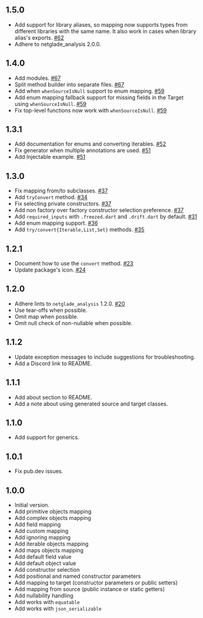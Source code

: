 [//]: # (## Unreleased)

## 1.5.0
- Add support for library aliases, so mapping now supports types from different libraries with the same name.
It also work in cases when library alias's exports. [#62](https://github.com/netglade/auto_mappr/pull/62)
- Adhere to netglade_analysis 2.0.0.

## 1.4.0
- Add modules. [#67](https://github.com/netglade/auto_mappr/pull/67)
- Split method builder into separate files. [#67](https://github.com/netglade/auto_mappr/pull/67)
- Add when `whenSourceIsNull` support to enum mapping. [#59](https://github.com/netglade/auto_mappr/pull/59)
- Add enum mapping fallback support for missing fields in the Target using `whenSourceIsNull`. [#59](https://github.com/netglade/auto_mappr/pull/59)
- Fix top-level functions now work with `whenSourceIsNull`. [#59](https://github.com/netglade/auto_mappr/pull/59)

## 1.3.1
- Add documentation for enums and converting iterables. [#52](https://github.com/netglade/auto_mappr/pull/52)
- Fix generator when multiple annotations are used. [#51](https://github.com/netglade/auto_mappr/pull/51)
- Add Injectable example. [#51](https://github.com/netglade/auto_mappr/pull/51)

## 1.3.0
- Fix mapping from/to subclasses. [#37](https://github.com/netglade/auto_mappr/pull/37/)
- Add `tryConvert` method. [#34](https://github.com/netglade/auto_mappr/pull/34)
- Fix selecting private constructors. [#37](https://github.com/netglade/auto_mappr/pull/37)
- Add non factory over factory constructor selection preference. [#37](https://github.com/netglade/auto_mappr/pull/37)
- Add `required_inputs` with `.freezed.dart` and `.drift.dart` by default. [#31](https://github.com/netglade/auto_mappr/pull/31)
- Add enum mapping support. [#36](https://github.com/netglade/auto_mappr/pull/36)
- Add `try/convert{Iterable,List,Set}` methods. [#35](https://github.com/netglade/auto_mappr/pull/35)

## 1.2.1
- Document how to use the `convert` method. [#23](https://github.com/netglade/auto_mappr/pull/23)
- Update package's icon. [#24](https://github.com/netglade/auto_mappr/pull/24)

## 1.2.0
- Adhere lints to `netglade_analysis` 1.2.0. [#20](https://github.com/netglade/auto_mappr/pull/20)
- Use tear-offs when possible.
- Omit map when possible.
- Omit null check of non-nullable when possible.

## 1.1.2
- Update exception messages to include suggestions for troubleshooting.
- Add a Discord link to README.

## 1.1.1
- Add about section to README.
- Add a note about using generated source and target classes.

## 1.1.0
- Add support for generics.

## 1.0.1
- Fix pub.dev issues.

## 1.0.0
- Initial version.
- Add primitive objects mapping
- Add complex objects mapping
- Add field mapping
- Add custom mapping
- Add ignoring mapping
- Add iterable objects mapping
- Add maps objects mapping
- Add default field value
- Add default object value
- Add constructor selection
- Add positional and named constructor parameters
- Add mapping to target (constructor parameters or public setters)
- Add mapping from source (public instance or static getters)
- Add nullability handling
- Add works with `equatable`
- Add works with `json_serializable`
